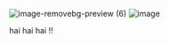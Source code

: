 ![image-removebg-preview (6)](https://github.com/user-attachments/assets/8657e881-d121-41e4-9d75-8c10ee3861e1) ![image](https://github.com/user-attachments/assets/83f34133-4ca5-4552-9295-3b6cbf473d7f)



hai hai hai !!
